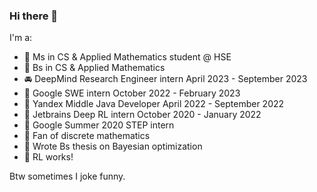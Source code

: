 ### Hi there 👋

I'm a:
- 🦆 Ms in CS & Applied Mathematics student @ HSE 
- 🌈 Bs in CS & Applied Mathematics 
- 🚘 DeepMind Research Engineer intern April 2023 - September 2023
- 🌯 Google SWE intern October 2022 - February 2023
- 🦏 Yandex Middle Java Developer April 2022 - September 2022
- 🦄 Jetbrains Deep RL intern October 2020 - January 2022
- 🥦 Google Summer 2020 STEP intern
- 💚 Fan of discrete mathematics
- 🌻 Wrote Bs thesis on Bayesian optimization
- 🐷 RL works!


Btw sometimes I joke funny.
